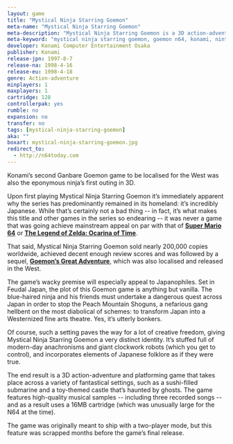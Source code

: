 ```yaml
---
layout: game
title: "Mystical Ninja Starring Goemon"
meta-name: "Mystical Ninja Starring Goemon"
meta-description: "Mystical Ninja Starring Goemon is a 3D action-adventure game from Konami for the Nintendo 64. It is part of Konami's long-running Ganbare Goemon series."
meta-keyword: "mystical ninja starring goemon, goemon n64, konami, nintendo 64"
developer: Konami Computer Entertainment Osaka
publisher: Konami
release-jpn: 1997-8-7
release-na: 1998-4-16
release-eu: 1998-4-18
genre: Action-adventure
minplayers: 1
maxplayers: 1
cartridge: 128
controllerpak: yes
rumble: no
expansion: no
transfer: no
tags: [mystical-ninja-starring-goemon]
aka: ""
boxart: mystical-ninja-starring-goemon.jpg
redirect_to:
  - http://n64today.com
---
```


Konami’s second Ganbare Goemon game to be localised for the West was also the eponymous ninja’s first outing in 3D.

Upon first playing Mystical Ninja Starring Goemon it’s immediately apparent why the series has predominantly remained in its homeland: it’s incredibly Japanese. While that’s certainly not a bad thing -- in fact, it’s what makes this title and other games in the series so endearing -- it was never a game that was going achieve mainstream appeal on par with that of [**Super Mario 64**](/games/super-mario-64.html) or [**The Legend of Zelda: Ocarina of Time**](/games/legend-of-zelda-ocarina-of-time.html).

That said, Mystical Ninja Starring Goemon sold nearly 200,000 copies worldwide, achieved decent enough review scores and was followed by a sequel, [**Goemon’s Great Adventure**](/games/goemons-great-adventure.html), which was also localised and released in the West.

The game’s wacky premise will especially appeal to Japanophiles. Set in Feudal Japan, the plot of this Goemon game is anything but vanilla. The blue-haired ninja and his friends must undertake a dangerous quest across Japan in order to stop the Peach Mountain Shoguns, a nefarious gang hellbent on the most diabolical of schemes: to transform Japan into a Westernized fine arts theatre. Yes, it’s utterly bonkers.

Of course, such a setting paves the way for a lot of creative freedom, giving Mystical Ninja Starring Goemon a very distinct identity. It’s stuffed full of modern-day anachronisms and giant clockwork robots (which you get to control), and incorporates elements of Japanese folklore as if they were true.

The end result is a 3D action-adventure and platforming game that takes place across a variety of fantastical settings, such as a sushi-filled submarine and a toy-themed castle that’s haunted by ghosts. The game features high-quality musical samples -- including three recorded songs -- and as a result uses a 16MB cartridge (which was unusually large for the N64 at the time).

The game was originally meant to ship with a two-player mode, but this feature was scrapped months before the game’s final release.
